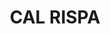 ---
layout: test
title:  "CAL RISPA"
coordinates:
  - group1:
    - [1.460481370578471, 42.358474957844095]
    - [1.460550742508735, 42.358521507237313]
    - [1.460558431039459, 42.35851382209799]
    - [1.460678887550495, 42.358557163249841]
    - [1.460715623651238, 42.358496462036676]
    - [1.460649783610372, 42.358458861192872]
    - [1.460681725067733, 42.358440931767177]
    - [1.460605262015069, 42.358377597810488]
    - [1.460481370578471, 42.358474957844095]
---